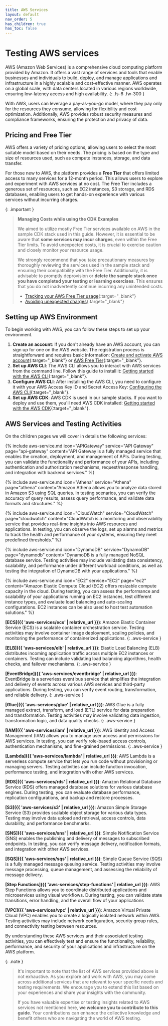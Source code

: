 ```yaml
---
title: AWS Services
layout: default
nav_order: 5
has_children: true
has_toc: false
---
```


# Testing AWS services

AWS (Amazon Web Services) is a comprehensive cloud computing platform provided by Amazon. It offers a vast range of services and tools that enable businesses and individuals to build, deploy, and manage applications and infrastructure in a highly scalable and cost-effective manner. AWS operates on a global scale, with data centers located in various regions worldwide, ensuring low-latency access and high availability.
{: .fs-6 .fw-300 }

With AWS, users can leverage a pay-as-you-go model, where they pay only for the resources they consume, allowing for flexibility and cost optimization. Additionally, AWS provides robust security measures and compliance frameworks, ensuring the protection and privacy of data.

## Pricing and Free Tier

AWS offers a variety of pricing options, allowing users to select the most suitable model based on their needs. The pricing is based on the type and size of resources used, such as compute instances, storage, and data transfer.

For those new to AWS, the platform provides a **Free Tier** that offers limited access to many services for a 12-month period. This allows users to explore and experiment with AWS services at no cost. The Free Tier includes a generous set of resources, such as EC2 instances, S3 storage, and RDS databases, enabling users to get hands-on experience with various services without incurring charges.

{: .important }
> **Managing Costs while using the CDK Examples**
> 
> We aimed to utilize mostly Free Tier services available on AWS in the sample CDK stack used in this guide. However, it is essential to be aware that **some services may incur charges**, even within the Free Tier limits. To avoid unexpected costs, it is crucial to exercise caution and closely monitor your resource usage.
> 
> We strongly recommend that you take precautionary measures by thoroughly reviewing the services used in the sample stack and ensuring their compatibility with the Free Tier. Additionally, it is advisable to promptly deprovision or **delete the sample stack once you have completed your testing or learning exercises**. This ensures that you do not inadvertently continue incurring any unintended costs.
>
> * [Tracking your AWS Free Tier usage](https://docs.aws.amazon.com/awsaccountbilling/latest/aboutv2/tracking-free-tier-usage.html){:target="_blank"}
> * [Avoiding unexpected charges](https://docs.aws.amazon.com/awsaccountbilling/latest/aboutv2/checklistforunwantedcharges.html){:target="_blank"}

## Setting up AWS Environment

To begin working with AWS, you can follow these steps to set up your environment.

1. **Create an account**: If you don't already have an AWS account, you can sign up for one on the AWS website. The registration process is straightforward and requires basic information: [Create and activate AWS account](https://repost.aws/knowledge-center/create-and-activate-aws-account){:target="_blank"} or [AWS Free Tier](https://aws.amazon.com/free/){:target="_blank"}.
2. **Set up AWS CLI**: The AWS CLI allows you to interact with AWS services from the command line. Follow this guide to install it: [Getting started with the AWS CLI](https://docs.aws.amazon.com/cli/latest/userguide/cli-chap-getting-started.html){:target="_blank"}.
3. **Configure AWS CLI**: After installing the AWS CLI, you need to configure it with your AWS Access Key ID and Secret Access Key: [Configuring the AWS CLI](https://docs.aws.amazon.com/cli/latest/userguide/cli-chap-configure.html){:target="_blank"}.
4. **Set up AWS CDK**: AWS CDK is used in our sample stacks. If you want to deploy and use them, you'll need AWS CDK installed: [Getting started with the AWS CDK](https://docs.aws.amazon.com/cdk/v2/guide/getting_started.html){:target="_blank"}.

## AWS Services and Testing Activities

On the children pages we will cover in details the following services:

{% include aws-service.md icon="APIGateway" service="API Gateway" page="api-gateway"
    content="API Gateway is a fully managed service that enables the creation, deployment, and management of APIs. During testing, you can validate the functionality and performance of your APIs, including authentication and authorization mechanisms, request/response handling, and integration with backend services." %}

{% include aws-service.md icon="Athena" service="Athena" page="athena"
    content="Amazon Athena allows you to analyze data stored in Amazon S3 using SQL queries. In testing scenarios, you can verify the accuracy of query results, assess query performance, and validate data formats and structures." %}

{% include aws-service.md icon="CloudWatch" service="CloudWatch" page="cloudwatch"
    content="CloudWatch is a monitoring and observability service that provides real-time insights into AWS resources and applications. In testing, you can observe the logs, set up alarms and metrics to track the health and performance of your systems, ensuring they meet predefined thresholds." %}

{% include aws-service.md icon="DynamoDB" service="DynamoDB" page="dynamodb"
    content="DynamoDB is a fully managed NoSQL database service. Testing activities may include validating data consistency, scalability, and performance under different workload conditions, as well as testing the integration of DynamoDB with your applications." %}

{% include aws-service.md icon="EC2" service="EC2" page="ec2"
    content="Amazon Elastic Compute Cloud (EC2) offers resizable compute capacity in the cloud. During testing, you can assess the performance and scalability of your applications running on EC2 instances, test different instance types, and evaluate load balancing and auto-scaling configurations. EC2 instances can be also used to host test automation solutions." %}

**[ECS]({{ 'aws-services/ecs' | relative_url }})**: Amazon Elastic Container Service (ECS) is a scalable container orchestration service. Testing activities may involve container image deployment, scaling policies, and monitoring the performance of containerized applications.
{: .aws-service }

**[ELB]({{ 'aws-services/elb' | relative_url }})**: Elastic Load Balancing (ELB) distributes incoming application traffic across multiple EC2 instances or containers. Testing can include validating load balancing algorithms, health checks, and failover mechanisms.
{: .aws-service }

**[EventBridge]({{ 'aws-services/eventbridge' | relative_url }})**: EventBridge is a serverless event bus service that simplifies the integration and delivery of events across various AWS services and third-party applications. During testing, you can verify event routing, transformation, and reliable delivery.
{: .aws-service }

**[Glue]({{ 'aws-services/glue' | relative_url }})**: AWS Glue is a fully managed extract, transform, and load (ETL) service for data preparation and transformation. Testing activities may involve validating data ingestion, transformation logic, and data quality checks.
{: .aws-service }

**[IAM]({{ 'aws-services/iam' | relative_url }})**: AWS Identity and Access Management (IAM) allows you to manage user access and permissions for AWS services. In testing, you can verify role-based access controls, authentication mechanisms, and fine-grained permissions.
{: .aws-service }

**[Lambda]({{ 'aws-services/lambda' | relative_url }})**: AWS Lambda is a serverless compute service that lets you run code without provisioning or managing servers. Testing activities can include function invocation, performance testing, and integration with other AWS services.

**[RDS]({{ 'aws-services/rds' | relative_url }})**: Amazon Relational Database Service (RDS) offers managed database solutions for various database engines. During testing, you can evaluate database performance, replication configurations, and backup and restore processes.

**[S3]({{ 'aws-services/s3' | relative_url }})**: Amazon Simple Storage Service (S3) provides scalable object storage for various data types. Testing may involve data upload and retrieval, access controls, data durability, and performance benchmarks.

**[SNS]({{ 'aws-services/sns' | relative_url }})**: Simple Notification Service (SNS) enables the publishing and delivery of messages to subscribed endpoints. In testing, you can verify message delivery, notification formats, and integration with other AWS services.

**[SQS]({{ 'aws-services/sqs' | relative_url }})**: Simple Queue Service (SQS) is a fully managed message queuing service. Testing activities may involve message processing, queue management, and assessing the reliability of message delivery.

**[Step Functions]({{ 'aws-services/step-functions' | relative_url }})**: AWS Step Functions allows you to coordinate distributed applications and microservices using visual workflows. During testing, you can validate state transitions, error handling, and the overall flow of your applications

**[VPC]({{ 'aws-services/vpc' | relative_url }})**: Amazon Virtual Private Cloud (VPC) enables you to create a logically isolated network within AWS. Testing activities may include network configuration, security group rules, and connectivity testing between resources.

By understanding these AWS services and their associated testing activities, you can effectively test and ensure the functionality, reliability, performance, and security of your applications and infrastructure on the AWS platform.

{: .note }
> It's important to note that the list of AWS services provided above is not exhaustive. 
> As you explore and work with AWS, you may come across additional services that are relevant to your specific needs and testing requirements. We encourage you to extend this list based on your experiences and share your insights with the community.
> 
> If you have valuable expertise or testing insights related to AWS services not mentioned here, **we welcome you to contribute to this guide**. Your contributions can enhance the collective knowledge and benefit others who are navigating the world of AWS testing. 